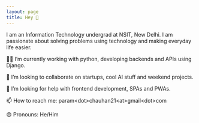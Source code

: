 ```yaml
---
layout: page
title: Hey 👋
---
```

I am an Information Technology undergrad at NSIT, New Delhi. I am passionate about solving problems using technology and making everyday life easier.

👨‍💻 I’m currently working with python, developing backends and APIs using Django.

👯 I’m looking to collaborate on startups, cool AI stuff and weekend projects. 

🤔 I’m looking for help with frontend development, SPAs and PWAs.

📫 How to reach me: param&lt;dot&gt;chauhan21&lt;at&gt;gmail&lt;dot&gt;com

😄 Pronouns: He/Him 